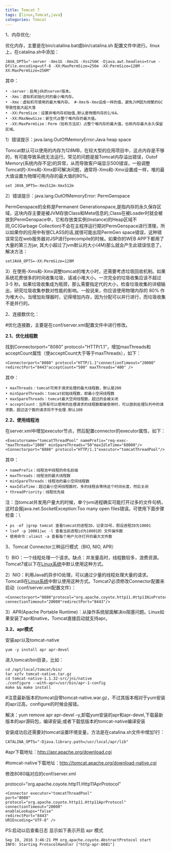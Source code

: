 ```yaml
---
title: Tomcat 7
tags: [linux,Tomcat,java]
categories: Tomcat
---
```

1、内存优化:

优化内存，主要是在bin/catalina.bat或bin/catalina.sh 配置文件中进行。linux上，在catalina.sh中添加：

```
JAVA_OPTS="-server -Xms1G -Xmx2G -Xss256K -Djava.awt.headless=true -Dfile.encoding=utf-8 -XX:MaxPermSize=256m -XX:PermSize=128M -XX:MaxPermSize=256M"
```

其中：

```
• -server：启用jdk的server版本。
• -Xms：虚拟机初始化时的最小堆内存。
• -Xmx：虚拟机可使用的最大堆内存。 #-Xms与-Xmx设成一样的值，避免JVM因为频繁的GC导致性能大起大落
• -XX:PermSize：设置非堆内存初始值,默认是物理内存的1/64。
• -XX:MaxNewSize：新生代占整个堆内存的最大值。
• -XX:MaxPermSize：Perm（俗称方法区）占整个堆内存的最大值，也称内存最大永久保留区域。
```

1）错误提示：java.lang.OutOfMemoryError:Java heap space

Tomcat默认可以使用的内存为128MB，在较大型的应用项目中，这点内存是不够的，有可能导致系统无法运行。常见的问题是报Tomcat内存溢出错误，Outof Memory(系统内存不足)的异常，从而导致客户端显示500错误，一般调整Tomcat的-Xms和-Xmx即可解决问题，通常将-Xms和-Xmx设置成一样，堆的最大值设置为物理可用内存的最大值的80%。

```
set JAVA_OPTS=-Xms512m-Xmx512m
```

2）错误提示：java.lang.OutOfMemoryError: PermGenspace

PermGenspace的全称是Permanent Generationspace,是指内存的永久保存区域，这块内存主要是被JVM存放Class和Meta信息的,Class在被Loader时就会被放到PermGenspace中，它和存放类实例(Instance)的Heap区域不同,GC(Garbage Collection)不会在主程序运行期对PermGenspace进行清理，所以如果你的应用中有很CLASS的话,就很可能出现PermGen space错误，这种错误常见在web服务器对JSP进行precompile的时候。如果你的WEB APP下都用了大量的第三方jar, 其大小超过了jvm默认的大小(4M)那么就会产生此错误信息了。解决方法：

```
setJAVA_OPTS=-XX:PermSize=128M
```

3）在使用-Xms和-Xmx调整tomcat的堆大小时，还需要考虑垃圾回收机制。如果系统花费很多的时间收集垃圾，请减小堆大小。一次完全的垃圾收集应该不超过3-5 秒。如果垃圾收集成为瓶颈，那么需要指定代的大小，检查垃圾收集的详细输出，研究垃圾收集参数对性能的影响。一般说来，你应该使用物理内存的 80% 作为堆大小。当增加处理器时，记得增加内存，因为分配可以并行进行，而垃圾收集不是并行的。

2、连接数优化：

\#优化连接数，主要是在conf/server.xml配置文件中进行修改。

**2.1、优化线程数**

找到Connectorport="8080" protocol="HTTP/1.1"，增加maxThreads和acceptCount属性（使acceptCount大于等于maxThreads），如下：

```
<Connectorport="8080" protocol="HTTP/1.1"connectionTimeout="20000" redirectPort="8443"acceptCount="500" maxThreads="400" />
```

其中：

```
• maxThreads：tomcat可用于请求处理的最大线程数，默认是200
• minSpareThreads：tomcat初始线程数，即最小空闲线程数
• maxSpareThreads：tomcat最大空闲线程数，超过的会被关闭
• acceptCount：当所有可以使用的处理请求的线程数都被使用时，可以放到处理队列中的请求数，超过这个数的请求将不予处理.默认100
```

**2.2、使用线程池**

在server.xml中增加executor节点，然后配置connector的executor属性，如下：

```
<Executorname="tomcatThreadPool" namePrefix="req-exec-"maxThreads="1000" minSpareThreads="50"maxIdleTime="60000"/>
<Connectorport="8080" protocol="HTTP/1.1"executor="tomcatThreadPool"/>
```

其中：

````
• namePrefix：线程池中线程的命名前缀
• maxThreads：线程池的最大线程数
• minSpareThreads：线程池的最小空闲线程数
• maxIdleTime：超过最小空闲线程数时，多的线程会等待这个时间长度，然后关闭
• threadPriority：线程优先级
````

注：当tomcat并发用户量大的时候，单个jvm进程确实可能打开过多的文件句柄，这时会报java.net.SocketException:Too many open files错误。可使用下面步骤检查：\

```
• ps -ef |grep tomcat 查看tomcat的进程ID，记录ID号，假设进程ID为10001
• lsof -p 10001|wc -l 查看当前进程id为10001的 文件操作数
• 使用命令：ulimit -a 查看每个用户允许打开的最大文件数
```

3、Tomcat Connector三种运行模式（BIO, NIO, APR）

1）BIO：一个线程处理一个请求。缺点：并发量高时，线程数较多，浪费资源。Tomcat7或以下在[Linux系统](http://www.linuxprobe.com/)中默认使用这种方式。

2）NIO：利用Java的异步IO处理，可以通过少量的线程处理大量的请求。Tomcat8在[Linux系统](http://www.linuxprobe.com/)中默认使用这种方式。Tomcat7必须修改Connector配置来启动（conf/server.xml配置文件）：

```
<Connectorport="8080"protocol="org.apache.coyote.http11.Http11NioProtocol" connectionTimeout="20000"redirectPort="8443"/>
```

3）APR(Apache Portable Runtime)：从操作系统层面解决io阻塞问题。Linux如果安装了apr和native，Tomcat直接启动就支持apr。

**3.2、apr模式**

安装apr以及tomcat-native

```
yum -y install apr apr-devel
```

进入tomcat/bin目录，比如：

```
cd /opt/local/tomcat/bin/
tar xzfv tomcat-native.tar.gz
cd tomcat-native-1.1.32-src/jni/native
./configure --with-apr=/usr/bin/apr-1-config
make && make install
```

\#注意最新版本的tomcat自带tomcat-native.war.gz，不过其版本相对于yum安装的apr过高，configure的时候会报错。

解决：yum remove apr apr-devel –y,卸载yum安装的apr和apr-devel,下载最新版本的apr源码包，编译安装;或者下载低版本的tomcat-native编译安装

安装成功后还需要对tomcat设置环境变量，方法是在catalina.sh文件中增加1行：

```
CATALINA_OPTS="-Djava.library.path=/usr/local/apr/lib"
```

\#apr下载地址：http://apr.apache.org/download.cgi

\#tomcat-native下载地址：http://tomcat.apache.org/download-native.cgi

修改8080端对应的conf/server.xml

protocol="org.apache.coyote.http11.Http11AprProtocol"

```
<Connector executor="tomcatThreadPool"
port="8080"
protocol="org.apache.coyote.http11.Http11AprProtocol"
connectionTimeout="20000"
enableLookups="false"
redirectPort="8443"
URIEncoding="UTF-8" />
```

PS:启动以后查看日志 显示如下表示开启 apr 模式

```
Sep 19, 2016 3:46:21 PM org.apache.coyote.AbstractProtocol start
INFO: Starting ProtocolHandler ["http-apr-8081"]
```
